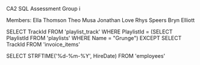 

CA2 SQL Assessment
Group i

Members:
Ella Thomson
Theo Musa
Jonathan Love
Rhys Speers
Bryn Elliott

SELECT TrackId FROM 'playlist_track' WHERE PlaylistId = (SELECT PlaylistId FROM 'playlists' WHERE Name = "Grunge") EXCEPT SELECT TrackId FROM 'invoice_items'

SELECT STRFTIME('%d-%m-%Y', HireDate) FROM 'employees'
